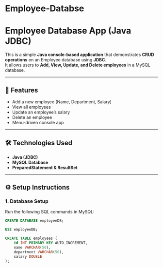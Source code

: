 # Employee-Databse ##

# Employee Database App (Java JDBC)

This is a simple **Java console-based application** that demonstrates **CRUD operations** on an Employee database using **JDBC**.  
It allows users to **Add, View, Update, and Delete employees** in a MySQL database.

---

## 🚀 Features
- Add a new employee (Name, Department, Salary)
- View all employees
- Update an employee’s salary
- Delete an employee
- Menu-driven console app

---

## 🛠️ Technologies Used
- **Java (JDBC)**
- **MySQL Database**
- **PreparedStatement & ResultSet**

---

## ⚙️ Setup Instructions

### 1. Database Setup
Run the following SQL commands in MySQL:

```sql
CREATE DATABASE employeeDB;

USE employeeDB;

CREATE TABLE employees (
    id INT PRIMARY KEY AUTO_INCREMENT,
    name VARCHAR(50),
    department VARCHAR(50),
    salary DOUBLE
);

